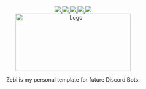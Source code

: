 <p align="center">
  <a href="https://github.com/Technoweebs/wmap/graphs/contributors">
    <img src="https://img.shields.io/github/contributors/Technoweebs/wmap.svg?style=for-the-badge">
  </a>
  <a href="https://github.com/Technoweebs/wmap/graphs/commit-activity">
    <img src="https://img.shields.io/github/last-commit/Technoweebs/wmap?style=for-the-badge">
  </a>
  <a href="https://github.com/Technoweebs/wmap/stargazers">
    <img src="https://img.shields.io/github/stars/Technoweebs/wmap.svg?style=for-the-badge">
  </a>
  <a href="https://github.com/Technoweebs/wmap/issues">
    <img src="https://img.shields.io/github/issues/Technoweebs/wmap.svg?style=for-the-badge">
  </a>
  <a href="https://github.com/Technoweebs/wmap/blob/main/LICENSE.md">
    <img src="https://img.shields.io/github/license/Technoweebs/wmap.svg?style=for-the-badge">
  </a>
  <br>
  <a href="https://github.com/Technoweebs/wmap">
    <img src="assets/wmap.gif" alt="Logo" width="300" height="150">
  </a>

  <p align="center">
	Zebi is my personal template for future Discord Bots.
  </p>
</p>